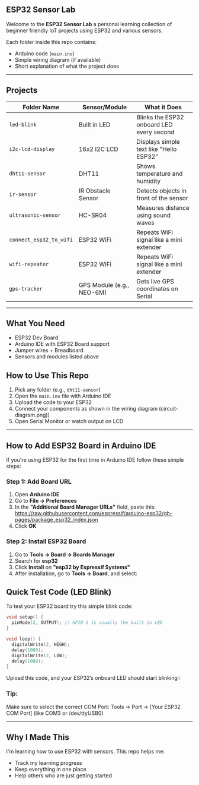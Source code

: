 ## ESP32 Sensor Lab 

Welcome to the **ESP32 Sensor Lab** a personal learning collection of beginner friendly IoT projects using ESP32 and various sensors.

Each folder inside this repo contains:
- Arduino code (`main.ino`)
- Simple wiring diagram (if available)
- Short explanation of what the project does

---

##  Projects

| Folder Name            | Sensor/Module             | What it Does                                |
|------------------------|---------------------------|---------------------------------------------|
| `led-blink`            | Built in LED              | Blinks the ESP32 onboard LED every second   |
| `i2c-lcd-display`      | 16x2 I2C LCD              | Displays simple text like "Hello ESP32"     |
| `dht11-sensor`         | DHT11                     | Shows temperature and humidity              |
| `ir-sensor`            | IR Obstacle Sensor        | Detects objects in front of the sensor      |
| `ultrasonic-sensor`    | HC-SR04                   | Measures distance using sound waves         |
| `connect_esp32_to_wifi`| ESP32 WiFi                | Repeats WiFi signal like a mini extender    |
| `wifi-repeater`        | ESP32 WiFi                | Repeats WiFi signal like a mini extender    |
| `gps-tracker`          | GPS Module (e.g., NEO-6M) | Gets live GPS coordinates on Serial         |


---

## What You Need

- ESP32 Dev Board  
- Arduino IDE with ESP32 Board support  
- Jumper wires + Breadboard  
- Sensors and modules listed above



## How to Use This Repo

1. Pick any folder (e.g., `dht11-sensor`)
2. Open the `main.ino` file with Arduino IDE
3. Upload the code to your ESP32
4. Connect your components as shown in the wiring diagram (circuit-diagram.png))
5. Open Serial Monitor or watch output on LCD

---

##  How to Add ESP32 Board in Arduino IDE

If you're using ESP32 for the first time in Arduino IDE follow these simple steps:

### Step 1: Add Board URL

1. Open **Arduino IDE**
2. Go to **File → Preferences**
3. In the **"Additional Board Manager URLs"** field, paste this:
https://raw.githubusercontent.com/espressif/arduino-esp32/gh-pages/package_esp32_index.json
4. Click **OK**


### Step 2: Install ESP32 Board

1. Go to **Tools → Board → Boards Manager**
2. Search for **esp32**
3. Click **Install** on **"esp32 by Espressif Systems"**
4. After installation, go to **Tools → Board**, and select:


## Quick Test Code (LED Blink)

To test your ESP32 board try this simple blink code:

```cpp
void setup() {
  pinMode(2, OUTPUT); // GPIO 2 is usually the built in LED
}

void loop() {
  digitalWrite(2, HIGH);
  delay(1000);
  digitalWrite(2, LOW);
  delay(1000);
}
```
Upload this code, and your ESP32’s onboard LED should start blinking💡

### Tip:
Make sure to select the correct COM Port:
Tools → Port → [Your ESP32 COM Port] (like COM3 or /dev/ttyUSB0)

---

## Why I Made This
I'm learning how to use ESP32 with sensors. This repo helps me:
- Track my learning progress
- Keep everything in one place
- Help others who are just getting started








